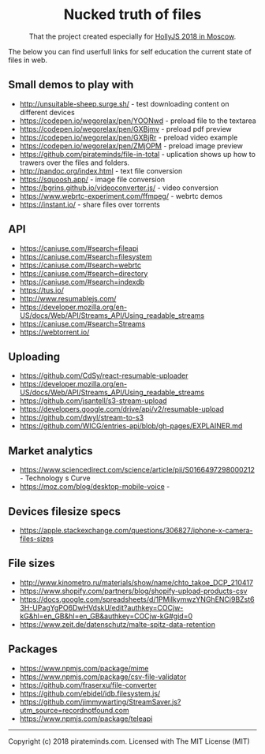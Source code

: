 <h1 align="center">Nucked truth of files</h1>

<p align="center">That the project created especially for <a href="https://holyjs-moscow.ru/">HollyJS 2018 in Moscow</a>.</p>

The below you can find userfull links for self education the current state of files in web.

## Small demos to play with
 - http://unsuitable-sheep.surge.sh/ - test downloading content on different devices
 - https://codepen.io/wegorelax/pen/YOONwd - preload file to the textarea
 - https://codepen.io/wegorelax/pen/GXBjmv - preload pdf preview
 - https://codepen.io/wegorelax/pen/GXBjRr - preload video example
 - https://codepen.io/wegorelax/pen/ZMjOPM - preload image preview
 - https://github.com/pirateminds/file-in-total - uplication shows up how to trawers over the files and folders.
 - http://pandoc.org/index.html - text file conversion
 - https://squoosh.app/ - image file conversion
 - https://bgrins.github.io/videoconverter.js/ - video conversion
 - https://www.webrtc-experiment.com/ffmpeg/ - webrtc demos
 - https://instant.io/ - share files over torrents

## API
 - https://caniuse.com/#search=fileapi
 - https://caniuse.com/#search=filesystem
 - https://caniuse.com/#search=webrtc
 - https://caniuse.com/#search=directory
 - https://caniuse.com/#search=indexdb
 - https://tus.io/
 - http://www.resumablejs.com/
 - https://developer.mozilla.org/en-US/docs/Web/API/Streams_API/Using_readable_streams
 - https://caniuse.com/#search=Streams
 - https://webtorrent.io/
 
## Uploading
 - https://github.com/CdSy/react-resumable-uploader
 - https://developer.mozilla.org/en-US/docs/Web/API/Streams_API/Using_readable_streams
 - https://github.com/jsantell/s3-stream-upload
 - https://developers.google.com/drive/api/v2/resumable-upload
 - https://github.com/dwyl/stream-to-s3
 - https://github.com/WICG/entries-api/blob/gh-pages/EXPLAINER.md
 
## Market analytics
 - https://www.sciencedirect.com/science/article/pii/S0166497298000212 - Technology s Curve
 - https://moz.com/blog/desktop-mobile-voice - 

## Devices filesize specs
 - https://apple.stackexchange.com/questions/306827/iphone-x-camera-files-sizes
 
## File sizes
 - http://www.kinometro.ru/materials/show/name/chto_takoe_DCP_210417
 - https://www.shopify.com/partners/blog/shopify-upload-products-csv
 - https://docs.google.com/spreadsheets/d/1PMjIkymwzYNGhENCi9BZst63H-UPagYgPO6DwHVdskU/edit?authkey=COCjw-kG&hl=en_GB&hl=en_GB&authkey=COCjw-kG#gid=0
 - https://www.zeit.de/datenschutz/malte-spitz-data-retention
 
## Packages
 - https://www.npmjs.com/package/mime
 - https://www.npmjs.com/package/csv-file-validator
 - https://github.com/fraserxu/file-converter
 - https://github.com/ebidel/idb.filesystem.js/
 - https://github.com/jimmywarting/StreamSaver.js?utm_source=recordnotfound.com
 - https://www.npmjs.com/package/teleapi


---
Copyright (c) 2018 pirateminds.com. Licensed with The MIT License (MIT)
